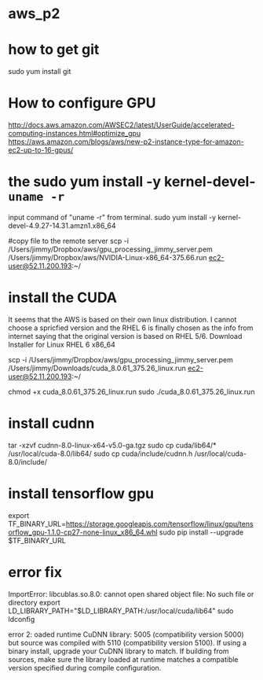 # aws_p2

# how to get git
sudo yum install git

# How to configure GPU
http://docs.aws.amazon.com/AWSEC2/latest/UserGuide/accelerated-computing-instances.html#optimize_gpu
https://aws.amazon.com/blogs/aws/new-p2-instance-type-for-amazon-ec2-up-to-16-gpus/
# the sudo yum install -y kernel-devel-`uname -r`

input command of "uname -r" from terminal.
sudo yum install -y kernel-devel-4.9.27-14.31.amzn1.x86_64

#copy file to the remote server
scp -i /Users/jimmy/Dropbox/aws/gpu_processing_jimmy_server.pem /Users/jimmy/Dropbox/aws/NVIDIA-Linux-x86_64-375.66.run  ec2-user@52.11.200.193:~/

# install the CUDA
It seems that the AWS is based on their own linux distribution. I cannot choose a spricfied version and the RHEL 6 is finally chosen as the info from internet saying that the original version is based on RHEL 5/6.
Download Installer for Linux RHEL 6 x86_64

scp -i /Users/jimmy/Dropbox/aws/gpu_processing_jimmy_server.pem /Users/jimmy/Downloads/cuda_8.0.61_375.26_linux.run  ec2-user@52.11.200.193:~/


chmod +x cuda_8.0.61_375.26_linux.run
sudo ./cuda_8.0.61_375.26_linux.run


# install cudnn
tar -xzvf cudnn-8.0-linux-x64-v5.0-ga.tgz
sudo cp cuda/lib64/* /usr/local/cuda-8.0/lib64/
sudo cp cuda/include/cudnn.h /usr/local/cuda-8.0/include/
 
 
# install tensorflow gpu
export TF_BINARY_URL=https://storage.googleapis.com/tensorflow/linux/gpu/tensorflow_gpu-1.1.0-cp27-none-linux_x86_64.whl
sudo pip install --upgrade $TF_BINARY_URL


# error fix
ImportError: libcublas.so.8.0: cannot open shared object file: No such file or directory
export LD_LIBRARY_PATH="$LD_LIBRARY_PATH:/usr/local/cuda/lib64"
sudo ldconfig

error 2:
oaded runtime CuDNN library: 5005 (compatibility version 5000) but source was compiled with 5110 (compatibility version 5100).  If using a binary install, upgrade your CuDNN library to match.  If building from sources, make sure the library loaded at runtime matches a compatible version specified during compile configuration.


